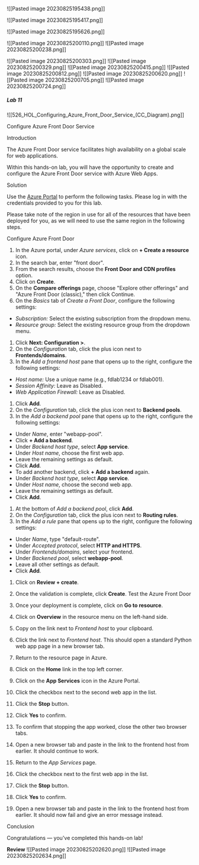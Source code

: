
![[Pasted image 20230825195438.png]]

![[Pasted image 20230825195417.png]]

![[Pasted image 20230825195626.png]]

![[Pasted image 20230825200110.png]]
![[Pasted image 20230825200238.png]]

![[Pasted image 20230825200303.png]]
![[Pasted image 20230825200329.png]]
![[Pasted image 20230825200415.png]]
![[Pasted image 20230825200812.png]]
![[Pasted image 20230825200620.png]]
![[Pasted image 20230825200705.png]]
![[Pasted image 20230825200724.png]]

##### Lab 11

![[526_HOL_Configuring_Azure_Front_Door_Service_(CC_Diagram).png]]

Configure Azure Front Door Service

Introduction

The Azure Front Door service facilitates high availability on a global scale for web applications.

Within this hands-on lab, you will have the opportunity to create and configure the Azure Front Door service with Azure Web Apps.

Solution

Use the [Azure Portal](https://portal.azure.com) to perform the following tasks. Please log in with the credentials provided to you for this lab.

Please take note of the region in use for all of the resources that have been deployed for you, as we will need to use the same region in the following steps.

Configure Azure Front Door

1. In the Azure portal, under _Azure services_, click on **+ Create a resource** icon.
2. In the search bar, enter "front door".
3. From the search results, choose the **Front Door and CDN profiles** option.
4. Click on **Create**.
5. On the **Compare offerings** page, choose "Explore other offerings" and "Azure Front Door (classic)," then click Continue.
6. On the _Basics_ tab of _Create a Front Door_, configure the following settings:

- _Subscription:_ Select the existing subscription from the dropdown menu.
- _Resource group:_ Select the existing resource group from the dropdown menu.

1. Click **Next: Configuration >**.
2. On the _Configuration_ tab, click the plus icon next to **Frontends/domains**.
3. In the _Add a frontend host_ pane that opens up to the right, configure the following settings:

- _Host name:_ Use a unique name (e.g., fdlab1234 or fdlab001).
- _Session Affinity:_ Leave as Disabled.
- _Web Application Firewall:_ Leave as Disabled.

1. Click **Add**.
2. On the _Configuration_ tab, click the plus icon next to **Backend pools**.
3. In the _Add a backend pool_ pane that opens up to the right, configure the following settings:

- Under _Name_, enter "webapp-pool".
- Click **+ Add a backend**.
- Under _Backend host type_, select **App service**.
- Under _Host name_, choose the first web app.
- Leave the remaining settings as default.
- Click **Add**.
- To add another backend, click **+ Add a backend** again.
- Under _Backend host type_, select **App service**.
- Under _Host name_, choose the second web app.
- Leave the remaining settings as default.
- Click **Add**.

1. At the bottom of _Add a backend pool_, click **Add**.
2. On the _Configuration_ tab, click the plus icon next to **Routing rules**.
3. In the _Add a rule_ pane that opens up to the right, configure the following settings:

- Under _Name_, type "default-route".
- Under _Accepted protocol_, select **HTTP and HTTPS**.
- Under _Frontends/domains_, select your frontend.
- Under _Backened pool_, select **webapp-pool**.
- Leave all other settings as default.
- Click **Add**.

1. Click on **Review + create**.
2. Once the validation is complete, click **Create**.
Test the Azure Front Door

1. Once your deployment is complete, click on **Go to resource**.
2. Click on **Overview** in the resource menu on the left-hand side.
3. Copy on the link next to _Frontend host_ to your clipboard.
4. Click the link next to _Frontend host_. This should open a standard Python web app page in a new browser tab.
5. Return to the resource page in Azure.
6. Click on the **Home** link in the top left corner.
7. Click on the **App Services** icon in the Azure Portal.
8. Click the checkbox next to the second web app in the list.
9. Click the **Stop** button.
10. Click **Yes** to confirm.
11. To confirm that stopping the app worked, close the other two browser tabs.
12. Open a new browser tab and paste in the link to the frontend host from earlier. It should continue to work.
13. Return to the _App Services_ page.
14. Click the checkbox next to the first web app in the list.
15. Click the **Stop** button.
16. Click **Yes** to confirm.
17. Open a new browser tab and paste in the link to the frontend host from earlier. It should now fail and give an error message instead.

Conclusion

Congratulations — you've completed this hands-on lab!

**Review**
![[Pasted image 20230825202620.png]]
![[Pasted image 20230825202634.png]]



